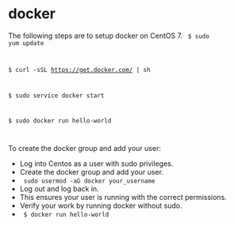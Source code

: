 # docker
The following steps are to setup docker on CentOS 7.
<code>
$ sudo yum update

$ curl -sSL https://get.docker.com/ | sh

$ sudo service docker start

$ sudo docker run hello-world

</code>

To create the docker group and add your user:
* Log into Centos as a user with sudo privileges.
* Create the docker group and add your user.
* <code> sudo usermod -aG docker your_username </code>
* Log out and log back in.
* This ensures your user is running with the correct permissions.
* Verify your work by running docker without sudo.
* <code> $ docker run hello-world</code>
